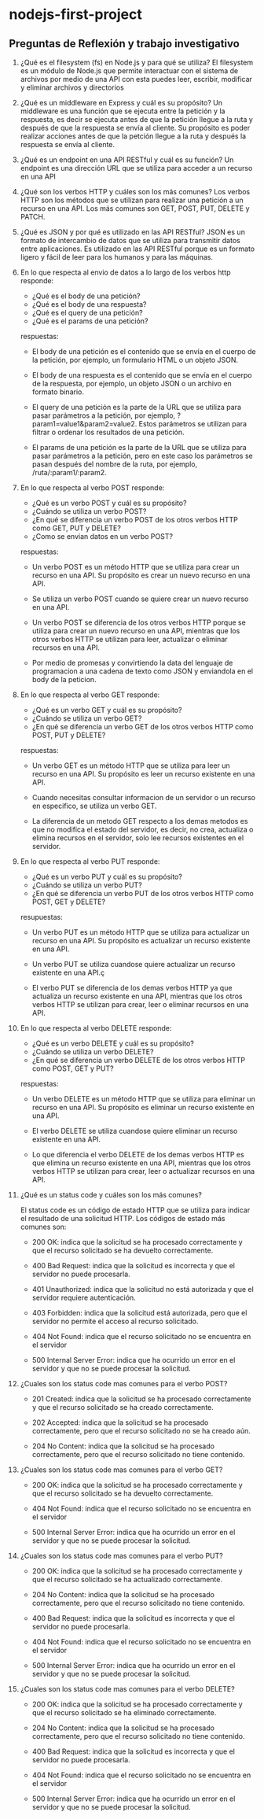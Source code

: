 # nodejs-first-project
## Preguntas de Reflexión y trabajo investigativo


1. ¿Qué es el filesystem (fs) en Node.js y para qué se utiliza?
    El filesystem es un módulo de Node.js que permite interactuar con el sistema de archivos por medio de una API con esta puedes leer, escribir, modificar y eliminar archivos y directorios

2. ¿Qué es un middleware en Express y cuál es su propósito?
    Un middleware es una función que se ejecuta entre la petición y la respuesta, es decir
    se ejecuta antes de que la petición llegue a la ruta y después de que la
    respuesta se envía al cliente. Su propósito es poder realizar acciones antes de que la petción llegue a la ruta y después la respuesta se envía al cliente.

3. ¿Qué es un endpoint en una API RESTful y cuál es su función?
    Un endpoint es una dirección URL que se utiliza para acceder a un recurso en una API

4. ¿Qué son los verbos HTTP y cuáles son los más comunes?
    Los verbos HTTP son los métodos que se utilizan para realizar una petición a un
    recurso en una API. Los más comunes son GET, POST, PUT, DELETE y PATCH.

5. ¿Qué es JSON y por qué es utilizado en las API RESTful?
    JSON es un formato de intercambio de datos que se utiliza para transmitir datos
    entre aplicaciones. Es utilizado en las API RESTful porque es un formato ligero
    y fácil de leer para los humanos y para las máquinas.

6. En lo que respecta al envio de datos a lo largo de los verbos http responde:
    - ¿Qué es el body de una petición?
    - ¿Qué es el body de una respuesta?
    - ¿Qué es el query de una petición?
    - ¿Qué es el params de una petición?

    respuestas:
    - El body de una petición es el contenido que se envía en el cuerpo de la
    petición, por ejemplo, un formulario HTML o un objeto JSON.

    - El body de una respuesta es el contenido que se envía en el cuerpo de la
    respuesta, por ejemplo, un objeto JSON o un archivo en formato binario.

    - El query de una petición es la parte de la URL que se utiliza para pasar
    parámetros a la petición, por ejemplo, ?param1=value1&param2=value2. Estos
    parámetros se utilizan para filtrar o ordenar los resultados de una petición.

    - El params de una petición es la parte de la URL que se utiliza para pasar
    parámetros a la petición, pero en este caso los parámetros se pasan
    después del nombre de la ruta, por ejemplo, /ruta/:param1/:param2.

7. En lo que respecta al verbo POST responde:
    - ¿Qué es un verbo POST y cuál es su propósito?
    - ¿Cuándo se utiliza un verbo POST?
    - ¿En qué se diferencia un verbo POST de los otros verbos HTTP como GET, PUT y DELETE?
    - ¿Como se envian datos en un verbo POST?

    respuestas:
    - Un verbo POST es un método HTTP que se utiliza para crear un recurso en una
    API. Su propósito es crear un nuevo recurso en una API.

    - Se utiliza un verbo POST cuando se quiere crear un nuevo recurso en una API.

    - Un verbo POST se diferencia de los otros verbos HTTP porque se utiliza para
    crear un nuevo recurso en una API, mientras que los otros verbos HTTP se
    utilizan para leer, actualizar o eliminar recursos en una API.

    - Por medio de promesas y convirtiendo la data del lenguaje de programacion a una
    cadena de texto como JSON y enviandola en el body de la peticion.

8. En lo que respecta al verbo GET responde:
    - ¿Qué es un verbo GET y cuál es su propósito?
    - ¿Cuándo se utiliza un verbo GET?
    - ¿En qué se diferencia un verbo GET de los otros verbos HTTP como POST, PUT y DELETE?

    respuestas:
    - Un verbo GET es un método HTTP que se utiliza para leer un recurso en una
    API. Su propósito es leer un recurso existente en una API.

    - Cuando necesitas consultar informacion de un servidor o un 
    recurso en especifico, se utiliza un verbo GET.

    - La diferencia de un metodo GET respecto a los demas metodos es
    que no modifica el estado del servidor, es decir, no crea, actualiza o elimina recursos en el servidor, solo lee recursos existentes en el servidor.

9. En lo que respecta al verbo PUT responde:
    - ¿Qué es un verbo PUT y cuál es su propósito?
    - ¿Cuándo se utiliza un verbo PUT?
    - ¿En qué se diferencia un verbo PUT de los otros verbos HTTP como POST, GET y DELETE?

    resupuestas:
    - Un verbo PUT es un método HTTP que se utiliza para actualizar un recurso en una
    API. Su propósito es actualizar un recurso existente en una API.

    - Un verbo PUT se utiliza cuandose quiere actualizar un recurso existente en una API.ç

    - El verbo PUT se diferencia de los demas verbos HTTP ya que
    actualiza un recurso existente en una API, mientras que los otros verbos HTTP se
    utilizan para crear, leer o eliminar recursos en una API.

10. En lo que respecta al verbo DELETE responde:
    - ¿Qué es un verbo DELETE y cuál es su propósito?
    - ¿Cuándo se utiliza un verbo DELETE?
    - ¿En qué se diferencia un verbo DELETE de los otros verbos HTTP como POST, GET y PUT?

    respuestas:
    - Un verbo DELETE es un método HTTP que se utiliza para eliminar un recurso en una
    API. Su propósito es eliminar un recurso existente en una API.

    - El verbo DELETE se utiliza cuandose quiere eliminar un recurso existente en una API.

    - Lo que diferencia el verbo DELETE de los demas verbos HTTP es
    que elimina un recurso existente en una API, mientras que los otros verbos HTTP
    se utilizan para crear, leer o actualizar recursos en una API.

11. ¿Qué es un status code y cuáles son los más comunes?

    El status code es
    un código de estado HTTP que se utiliza para indicar el resultado de una solicitud HTTP. Los códigos de estado más comunes son:

    - 200 OK: indica que la solicitud se ha procesado correctamente y que el recurso
    solicitado se ha devuelto correctamente.

    - 400 Bad Request: indica que la solicitud es incorrecta y que el servidor no puede
    procesarla.

    - 401 Unauthorized: indica que la solicitud no está autorizada y que el servidor
    requiere autenticación.

    - 403 Forbidden: indica que la solicitud está autorizada, pero que el servidor no
    permite el acceso al recurso solicitado.   

    - 404 Not Found: indica que el recurso solicitado no se encuentra en el servidor

    - 500 Internal Server Error: indica que ha ocurrido un error en el servidor y que
    no se puede procesar la solicitud.

12. ¿Cuales son los status code mas comunes para el verbo POST?

    - 201 Created: indica que la solicitud se ha procesado correctamente y que el recurso
    solicitado se ha creado correctamente.

    - 202 Accepted: indica que la solicitud se ha procesado correctamente, pero que el
    recurso solicitado no se ha creado aún.

    - 204 No Content: indica que la solicitud se ha procesado correctamente, pero que el
    recurso solicitado no tiene contenido.

13. ¿Cuales son los status code mas comunes para el verbo GET?

    - 200 OK: indica que la solicitud se ha procesado correctamente y que el recurso
    solicitado se ha devuelto correctamente.

    - 404 Not Found: indica que el recurso solicitado no se encuentra en el servidor

    - 500 Internal Server Error: indica que ha ocurrido un error en el servidor y que
    no se puede procesar la solicitud.


14. ¿Cuales son los status code mas comunes para el verbo PUT?

    - 200 OK: indica que la solicitud se ha procesado correctamente y que el recurso
    solicitado se ha actualizado correctamente.

    - 204 No Content: indica que la solicitud se ha procesado correctamente, pero que el
    recurso solicitado no tiene contenido.

    - 400 Bad Request: indica que la solicitud es incorrecta y que el servidor no puede
    procesarla.

    - 404 Not Found: indica que el recurso solicitado no se encuentra en el servidor

    - 500 Internal Server Error: indica que ha ocurrido un error en el servidor y que
    no se puede procesar la solicitud.


15. ¿Cuales son los status code mas comunes para el verbo DELETE?

    - 200 OK: indica que la solicitud se ha procesado correctamente y que el recurso
    solicitado se ha eliminado correctamente.

    - 204 No Content: indica que la solicitud se ha procesado correctamente, pero que el
    recurso solicitado no tiene contenido.

    - 400 Bad Request: indica que la solicitud es incorrecta y que el servidor no puede
    procesarla.

    - 404 Not Found: indica que el recurso solicitado no se encuentra en el servidor
    
    - 500 Internal Server Error: indica que ha ocurrido un error en el servidor y que
    no se puede procesar la solicitud.